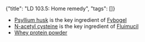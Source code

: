 {"title": "LD 103.5: Home remedy", "tags": []}
* [Psyllium husk](https://www.lazada.sg/products/telephone-sat-isabgol-by-sri-ambikas-i303732152-s537402777.html) is the key ingredient of [Fybogel](https://www.guardian.com.sg/fybogel-natural-fibre-drink-orange-30-sachets/p/207282?lang=en)
* [N-acetyl cysteine](https://sg.iherb.com/c/n-acetyl-cysteine-nac) is the key ingredient of [Fluimucil](https://flurescue.com.sg/)
* [Whey protein powder](https://www.myprotein.com.sg/sports-nutrition/impact-whey-protein/10530943.html)

